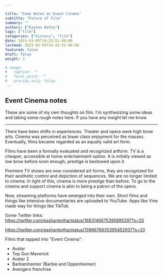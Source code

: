 ```yaml
---

title: "Some Notes on Event Cinema"
subtitle: "Future of Film"
summary: ""
authors: ["Eashan Kotha"]
tags: ["film"]
categories: ["history", "film"]
date: 2023-03-05T14:22:51-08:00
lastmod: 2023-03-05T14:22:51-08:00
featured: false
draft: false
weight: 3

# image:
#   caption: ""
#   focal_point: ""
#   preview_only: false
---
```

## Event Cinema notes

These are some of my own thoughts on film. I'm synthesizing some ideas and taking some rough notes here. If you have any insight let me know. 
<hr>

There have been shifts in experiences. 
Theater and opera were high brow arts. Cinema was perceived as lower class enjoyment for the masses. 
Eventually, films became regarded as an equally valid art form. 

Films have been a formally evaluated and recognized artform. TV is a cheaper, accessible at home entertainment option. It is initially viewed as low brow before soon enough, prestige is bestowed upon it. 

Premiere TV shows are now considered art forms, they are recognized for their aesthetic control and depiction of sequences. We are no longer limited to cinema. In light of this, cinema is more prestige than before. To go to the cinema and support cinema is akin to being a patron of the opera. 

Now, streaming platforms have emerged into their own. Short films and things like intensive documentaries are uploaded to YouTube. Apps like Vine made way for things like TikTok. 

Some Twitter links: 
https://twitter.com/eashankotha/status/1683146675395895297?s=20

https://twitter.com/eashankotha/status/1396676635395452937?s=20


Films that tapped into "Event Cinema":
- Avatar
- Top Gun Maverick
- Avatar 2
- Barbienheimer (Barbie and Oppenheimer)
- Avengers franchise



